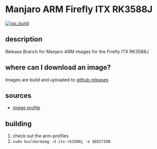 # Manjaro ARM Firefly ITX RK3588J
[![iso_build](https://github.com/manjaro-arm/itx-rk3588j-images/workflows/image_build_all/badge.svg)](https://github.com/manjaro-arm/itx-rk3588j-images/actions)

## description

Release Branch for Manjaro ARM images for the Firefly ITX RK3588J

## where can I download an image?

Images are build and uploaded to [github releases](https://github.com/manjaro-arm/itx-rk3588j-images/releases)

## sources

- [image profile](https://gitlab.manjaro.org/manjaro-arm/applications/arm-profiles)

## building

1. check out the arm-profiles
2. `sudo buildarmimg -d itx-rk3588j -e $EDITION`
